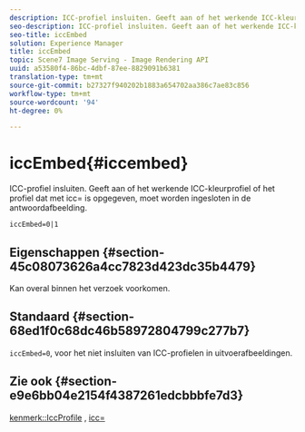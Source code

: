 ```yaml
---
description: ICC-profiel insluiten. Geeft aan of het werkende ICC-kleurprofiel of het profiel dat met icc= is opgegeven, moet worden ingesloten in de antwoordafbeelding.
seo-description: ICC-profiel insluiten. Geeft aan of het werkende ICC-kleurprofiel of het profiel dat met icc= is opgegeven, moet worden ingesloten in de antwoordafbeelding.
seo-title: iccEmbed
solution: Experience Manager
title: iccEmbed
topic: Scene7 Image Serving - Image Rendering API
uuid: a53580f4-86bc-4dbf-87ee-8829091b6381
translation-type: tm+mt
source-git-commit: b27327f940202b1883a654702aa386c7ae83c856
workflow-type: tm+mt
source-wordcount: '94'
ht-degree: 0%

---
```



# iccEmbed{#iccembed}

ICC-profiel insluiten. Geeft aan of het werkende ICC-kleurprofiel of het profiel dat met icc= is opgegeven, moet worden ingesloten in de antwoordafbeelding.

`iccEmbed=0|1`

## Eigenschappen {#section-45c08073626a4cc7823d423dc35b4479}

Kan overal binnen het verzoek voorkomen.

## Standaard {#section-68ed1f0c68dc46b58972804799c277b7}

`iccEmbed=0`, voor het niet insluiten van ICC-profielen in uitvoerafbeeldingen.

## Zie ook {#section-e9e6bb04e2154f4387261edcbbbfe7d3}

[kenmerk::IccProfile](../../../../../ir-api/material-cat/image-rendering-api-ref/c-ir-material-catalog/c-ir-attributes-reference/r-ir-iccprofilegray.md#reference-712f1d0dcca748df9aaf495681bb39e6) ,  [icc=](../../../../../ir-api/http-protocol/image-rendering-api-ref/c-ir-http-protocol-ref/c-ir-http-protocol-command-reference/r-ir-icc.md#reference-86a2fff3cef24982ad2063d977a16e06)
